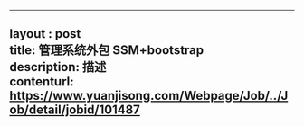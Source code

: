 --------            
layout : post       
title: 管理系统外包 SSM+bootstrap           
description: 描述     
contenturl: https://www.yuanjisong.com/Webpage/Job/../Job/detail/jobid/101487      
--------            
